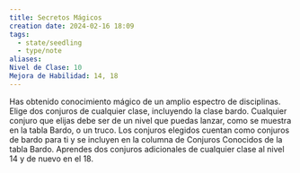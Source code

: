 ```yaml
---
title: Secretos Mágicos
creation date: 2024-02-16 18:09
tags:
  - state/seedling
  - type/note
aliases: 
Nivel de Clase: 10
Mejora de Habilidad: 14, 18
---
```

Has obtenido conocimiento mágico de un amplio espectro de disciplinas. Elige dos conjuros de
cualquier clase, incluyendo la clase bardo. Cualquier conjuro que elijas debe ser de un nivel que
puedas lanzar, como se muestra en la tabla Bardo, o un truco.
Los conjuros elegidos cuentan como conjuros de bardo para ti y se incluyen en la columna de
Conjuros Conocidos de la tabla Bardo.
Aprendes dos conjuros adicionales de cualquier clase al nivel 14 y de nuevo en el 18.


